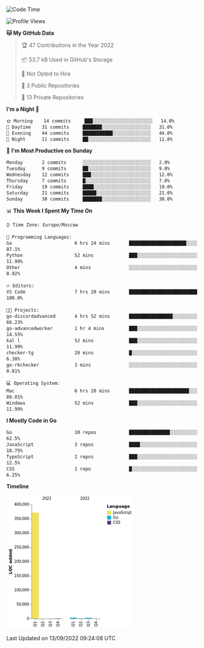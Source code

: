 <!--START_SECTION:waka-->
![Code Time](http://img.shields.io/badge/Code%20Time-411%20hrs%206%20mins-blue)

![Profile Views](http://img.shields.io/badge/Profile%20Views-0-blue)

**🐱 My GitHub Data** 

> 🏆 47 Contributions in the Year 2022
 > 
> 📦 53.7 kB Used in GitHub's Storage 
 > 
> 🚫 Not Opted to Hire
 > 
> 📜 3 Public Repositories 
 > 
> 🔑 13 Private Repositories  
 > 
**I'm a Night 🦉** 

```text
🌞 Morning    14 commits     ███░░░░░░░░░░░░░░░░░░░░░░   14.0% 
🌆 Daytime    31 commits     ███████░░░░░░░░░░░░░░░░░░   31.0% 
🌃 Evening    44 commits     ███████████░░░░░░░░░░░░░░   44.0% 
🌙 Night      11 commits     ██░░░░░░░░░░░░░░░░░░░░░░░   11.0%

```
📅 **I'm Most Productive on Sunday** 

```text
Monday       2 commits      ░░░░░░░░░░░░░░░░░░░░░░░░░   2.0% 
Tuesday      9 commits      ██░░░░░░░░░░░░░░░░░░░░░░░   9.0% 
Wednesday    12 commits     ███░░░░░░░░░░░░░░░░░░░░░░   12.0% 
Thursday     7 commits      █░░░░░░░░░░░░░░░░░░░░░░░░   7.0% 
Friday       19 commits     ████░░░░░░░░░░░░░░░░░░░░░   19.0% 
Saturday     21 commits     █████░░░░░░░░░░░░░░░░░░░░   21.0% 
Sunday       30 commits     ███████░░░░░░░░░░░░░░░░░░   30.0%

```


📊 **This Week I Spent My Time On** 

```text
⌚︎ Time Zone: Europe/Moscow

💬 Programming Languages: 
Go                       6 hrs 24 mins       █████████████████████░░░░   87.1% 
Python                   52 mins             ███░░░░░░░░░░░░░░░░░░░░░░   11.99% 
Other                    4 mins              ░░░░░░░░░░░░░░░░░░░░░░░░░   0.92%

🔥 Editors: 
VS Code                  7 hrs 20 mins       █████████████████████████   100.0%

🐱‍💻 Projects: 
go-discordadvanced       4 hrs 52 mins       ████████████████░░░░░░░░░   66.23% 
go-advancedworker        1 hr 4 mins         ███░░░░░░░░░░░░░░░░░░░░░░   14.55% 
kal l                    52 mins             ███░░░░░░░░░░░░░░░░░░░░░░   11.99% 
checker-tg               28 mins             █░░░░░░░░░░░░░░░░░░░░░░░░   6.38% 
go-rkchecker             3 mins              ░░░░░░░░░░░░░░░░░░░░░░░░░   0.81%

💻 Operating System: 
Mac                      6 hrs 28 mins       ██████████████████████░░░   88.01% 
Windows                  52 mins             ███░░░░░░░░░░░░░░░░░░░░░░   11.99%

```

**I Mostly Code in Go** 

```text
Go                       10 repos            ███████████████░░░░░░░░░░   62.5% 
JavaScript               3 repos             ████░░░░░░░░░░░░░░░░░░░░░   18.75% 
TypeScript               2 repos             ███░░░░░░░░░░░░░░░░░░░░░░   12.5% 
CSS                      1 repo              █░░░░░░░░░░░░░░░░░░░░░░░░   6.25%

```


**Timeline**

![Chart not found](https://raw.githubusercontent.com/jeezft/jeezft/main/charts/bar_graph.png) 


 Last Updated on 13/09/2022 09:24:08 UTC
<!--END_SECTION:waka-->
